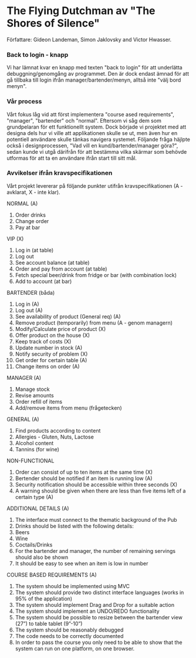 # The Flying Dutchman av "The Shores of Silence"

Författare: Gideon Landeman, Simon Jaklovsky and Victor Hwasser.

### Back to login - knapp
Vi har lämnat kvar en knapp med texten "back to login" för att underlätta debuggning/genomgång av programmet. Den är dock endast ämnad för att gå tillbaka till login ifrån manager/bartender/menyn, alltså inte "välj bord menyn". 

### Vår process
Vårt fokus låg vid att först implementera "course ased requirements", "manager", "bartender" och "normal". Eftersom vi såg dem som grundpelaran för ett funktionellt system. Dock började vi projektet med att designa dels hur vi ville att applikationen skulle se ut, men även hur en potentiell användare skulle tänkas navigera systemet. Följande fråga häjlpte också i designprocessen, "Vad vill en kund/bartender/manager göra?", sedan kunde vi utgå därifrån för att bestämma vilka skärmar som behövde utformas för att ta en användare ifrån start till sitt mål.


### Avvikelser ifrån kravspecifikationen
Vårt projekt levererar på följande punkter utifrån kravspecifikationen (A - avklarat, X - inte klar). 

NORMAL (A)
1. Order drinks
2. Change order
3. Pay at bar

VIP (X)
1. Log in (at table)
2. Log out
3. See account balance (at table)
4. Order and pay from account (at table)
5. Fetch special beer/drink from fridge or bar (with combination lock)
6. Add to account (at bar)

BARTENDER (båda)
1. Log in (A)
2. Log out (A)
3. See availability of product (General req) (A) 
4. Remove product (temporarily) from menu (A - genom managern)
5. Modify/Calculate price of product (X)
6. Offer product on the house (X)
7. Keep track of costs  (X)
8. Update number in stock (A)
9. Notify security of problem  (X)
10. Get order for certain table (A)
11. Change items on order (A)

MANAGER (A)
1. Manage stock
2. Revise amounts 
3. Order refill of items
4. Add/remove items from menu (frågetecken)


GENERAL (A)
1. Find products according to content
2. Allergies - Gluten, Nuts, Lactose
3. Alcohol content
4. Tannins (for wine)

NON-FUNCTIONAL
1. Order can consist of up to ten items at the same time (X)
2. Bertender should be notified if an item is running low (A)
3. Security notification should be accessible within three seconds (X)
4. A warning should be given when there are less than five items left of a certain type (A)

ADDITIONAL DETAILS (A)
1. The interface must connect to the thematic background of the Pub 
2. Drinks should be listed with the following details: 
3. Beers 
4. Wine
5. Coctails/Drinks
6. For the bartender and manager, the number of remaining servings should also
be shown
7. It should be easy to see when an item is low in number

COURSE BASED REQUIREMENTS (A)
1. The system should be implemented using MVC
2. The system should provide two distinct interface languages (works in 95% of the application)
3. The system should implement Drag and Drop for a suitable action
4. The system should implement an UNDO/REDO functionality
5. The system should be possible to resize between the bartender view (27”) to table
   tablet (9”-10”)
6. The system should be reasonably debugged
7. The code needs to be correctly documented
8. In order to pass the course you only need to be able to show that the system
can run on one platform, on one browser.
